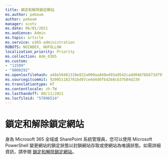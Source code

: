 ```yaml
---
title: 鎖定和解除鎖定網站
ms.author: pebaum
author: pebaum
manager: scotv
ms.date: 06/01/2021
ms.audience: Admin
ms.topic: article
ms.service: o365-administration
ROBOTS: NOINDEX, NOFOLLOW
localization_priority: Priority
ms.collection: Adm_O365
ms.custom:
- "11509"
- "9000292"
ms.openlocfilehash: a48e58481310e822a090aa848ed93a9542cadd046f8b673d79f41282691c2585
ms.sourcegitcommit: 920051182781bd97ce4d4d6fbd268cb37b84d239
ms.translationtype: HT
ms.contentlocale: zh-TW
ms.lasthandoff: 08/11/2021
ms.locfileid: "57896514"
---
```

# <a name="lock-and-unlock-sites"></a>鎖定和解除鎖定網站

身為 Microsoft 365 全域或 SharePoint 系統管理員，您可以使用 Microsoft PowerShell 變更網站的鎖定狀態以封鎖網站存取或使網站為唯讀狀態。如需詳細資訊，請參閱 [鎖定和解除鎖定網站](https://docs.microsoft.com/sharepoint/manage-lock-status)。